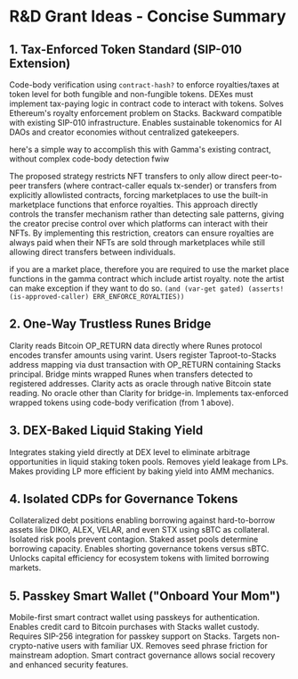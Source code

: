 # R&D Grant Ideas - Concise Summary

## 1. Tax-Enforced Token Standard (SIP-010 Extension)

Code-body verification using `contract-hash?` to enforce royalties/taxes at token level for both fungible and non-fungible tokens. DEXes must implement tax-paying logic in contract code to interact with tokens. Solves Ethereum's royalty enforcement problem on Stacks. Backward compatible with existing SIP-010 infrastructure. Enables sustainable tokenomics for AI DAOs and creator economies without centralized gatekeepers.

here's a simple way to accomplish this with Gamma's existing contract, without complex code-body detection fwiw

The proposed strategy restricts NFT transfers to only allow direct peer-to-peer transfers (where contract-caller equals tx-sender) or transfers from explicitly allowlisted contracts, forcing marketplaces to use the built-in marketplace functions that enforce royalties. This approach directly controls the transfer mechanism rather than detecting sale patterns, giving the creator precise control over which platforms can interact with their NFTs. By implementing this restriction, creators can ensure royalties are always paid when their NFTs are sold through marketplaces while still allowing direct transfers between individuals.

if you are a market place, therefore you are required to use the market place functions in the gamma contract which include artist royalty. note the artist can make exception if they want to do so. `(and (var-get gated) (asserts! (is-approved-caller) ERR_ENFORCE_ROYALTIES))`

## 2. One-Way Trustless Runes Bridge

Clarity reads Bitcoin OP_RETURN data directly where Runes protocol encodes transfer amounts using varint. Users register Taproot-to-Stacks address mapping via dust transaction with OP_RETURN containing Stacks principal. Bridge mints wrapped Runes when transfers detected to registered addresses. Clarity acts as oracle through native Bitcoin state reading. No oracle other than Clarity for bridge-in. Implements tax-enforced wrapped tokens using code-body verification (from 1 above).

## 3. DEX-Baked Liquid Staking Yield

Integrates staking yield directly at DEX level to eliminate arbitrage opportunities in liquid staking token pools. Removes yield leakage from LPs. Makes providing LP more efficient by baking yield into AMM mechanics.

## 4. Isolated CDPs for Governance Tokens

Collateralized debt positions enabling borrowing against hard-to-borrow assets like DIKO, ALEX, VELAR, and even STX using sBTC as collateral. Isolated risk pools prevent contagion. Staked asset pools determine borrowing capacity. Enables shorting governance tokens versus sBTC. Unlocks capital efficiency for ecosystem tokens with limited borrowing markets.

## 5. Passkey Smart Wallet ("Onboard Your Mom")

Mobile-first smart contract wallet using passkeys for authentication. Enables credit card to Bitcoin purchases with Stacks wallet custody. Requires SIP-256 integration for passkey support on Stacks. Targets non-crypto-native users with familiar UX. Removes seed phrase friction for mainstream adoption. Smart contract governance allows social recovery and enhanced security features.
